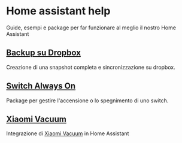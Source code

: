 # Home assistant help
Guide, esempi e package per far funzionare al meglio il nostro Home Assistant

## [Backup su Dropbox](Dropbox-Backup/README.md)
Creazione di una snapshot completa e sincronizzazione su dropbox.

## [Switch Always On](Switch-Always-On/README.md)
Package per gestire l'accensione o lo spegnimento di uno switch.

## [Xiaomi Vacuum](Xiaomi-Vacuum/README.md)
Integrazione di [Xiaomi Vacuum](https://www.mi.com/roomrobot/) in Home Assistant

